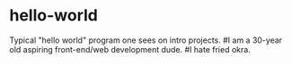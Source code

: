 # hello-world
Typical "hello world" program one sees on intro projects.
#I am a 30-year old aspiring front-end/web development dude.
#I hate fried okra.
